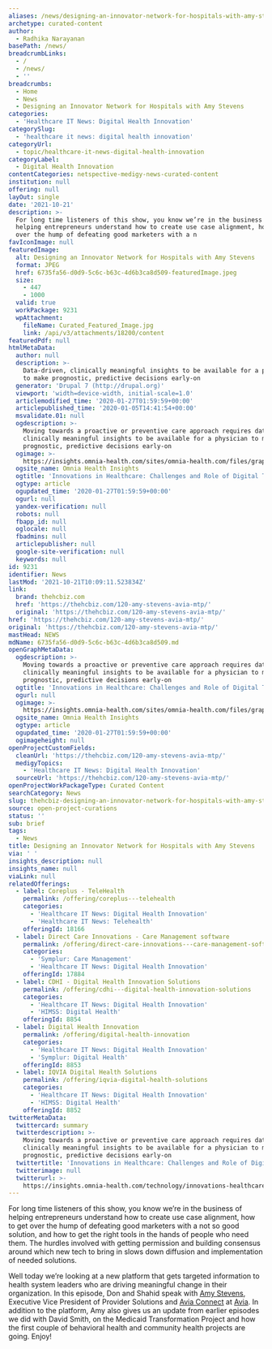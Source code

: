 ```yaml
---
aliases: /news/designing-an-innovator-network-for-hospitals-with-amy-stevens
archetype: curated-content
author:
  - Radhika Narayanan
basePath: /news/
breadcrumbLinks:
  - /
  - /news/
  - ''
breadcrumbs:
  - Home
  - News
  - Designing an Innovator Network for Hospitals with Amy Stevens
categories:
  - 'Healthcare IT News: Digital Health Innovation'
categorySlug:
  - 'healthcare it news: digital health innovation'
categoryUrl:
  - topic/healthcare-it-news-digital-health-innovation
categoryLabel:
  - Digital Health Innovation
contentCategories: netspective-medigy-news-curated-content
institution: null
offering: null
layOut: single
date: '2021-10-21'
description: >-
  For long time listeners of this show, you know we’re in the business of
  helping entrepreneurs understand how to create use case alignment, how to get
  over the hump of defeating good marketers with a n
favIconImage: null
featuredImage:
  alt: Designing an Innovator Network for Hospitals with Amy Stevens
  format: JPEG
  href: 6735fa56-d0d9-5c6c-b63c-4d6b3ca8d509-featuredImage.jpeg
  size:
    - 447
    - 1000
  valid: true
  workPackage: 9231
  wpAttachment:
    fileName: Curated_Featured_Image.jpg
    link: /api/v3/attachments/18200/content
featuredPdf: null
htmlMetaData:
  author: null
  description: >-
    Data-driven, clinically meaningful insights to be available for a physician
    to make prognostic, predictive decisions early-on
  generator: 'Drupal 7 (http://drupal.org)'
  viewport: 'width=device-width, initial-scale=1.0'
  articlemodified_time: '2020-01-27T01:59:59+00:00'
  articlepublished_time: '2020-01-05T14:41:54+00:00'
  msvalidate.01: null
  ogdescription: >-
    Moving towards a proactive or preventive care approach requires data-driven,
    clinically meaningful insights to be available for a physician to make
    prognostic, predictive decisions early-on
  ogimage: >-
    https://insights.omnia-health.com/sites/omnia-health.com/files/graphics%20of%20a%20light%20bulb.jpg
  ogsite_name: Omnia Health Insights
  ogtitle: 'Innovations in Healthcare: Challenges and Role of Digital Transformation'
  ogtype: article
  ogupdated_time: '2020-01-27T01:59:59+00:00'
  ogurl: null
  yandex-verification: null
  robots: null
  fbapp_id: null
  oglocale: null
  fbadmins: null
  articlepublisher: null
  google-site-verification: null
  keywords: null
id: 9231
identifier: News
lastMod: '2021-10-21T10:09:11.523834Z'
link:
  brand: thehcbiz.com
  href: 'https://thehcbiz.com/120-amy-stevens-avia-mtp/'
  original: 'https://thehcbiz.com/120-amy-stevens-avia-mtp/'
href: 'https://thehcbiz.com/120-amy-stevens-avia-mtp/'
original: 'https://thehcbiz.com/120-amy-stevens-avia-mtp/'
mastHead: NEWS
mdName: 6735fa56-d0d9-5c6c-b63c-4d6b3ca8d509.md
openGraphMetaData:
  ogdescription: >-
    Moving towards a proactive or preventive care approach requires data-driven,
    clinically meaningful insights to be available for a physician to make
    prognostic, predictive decisions early-on
  ogtitle: 'Innovations in Healthcare: Challenges and Role of Digital Transformation'
  ogurl: null
  ogimage: >-
    https://insights.omnia-health.com/sites/omnia-health.com/files/graphics%20of%20a%20light%20bulb.jpg
  ogsite_name: Omnia Health Insights
  ogtype: article
  ogupdated_time: '2020-01-27T01:59:59+00:00'
  ogimageheight: null
openProjectCustomFields:
  cleanUrl: 'https://thehcbiz.com/120-amy-stevens-avia-mtp/'
  medigyTopics:
    - 'Healthcare IT News: Digital Health Innovation'
  sourceUrl: 'https://thehcbiz.com/120-amy-stevens-avia-mtp/'
openProjectWorkPackageType: Curated Content
searchCategory: News
slug: thehcbiz-designing-an-innovator-network-for-hospitals-with-amy-stevens
source: open-project-curations
status: ''
sub: brief
tags:
  - News
title: Designing an Innovator Network for Hospitals with Amy Stevens
via: ' '
insights_description: null
insights_name: null
viaLink: null
relatedOfferings:
  - label: Coreplus - TeleHealth
    permalink: /offering/coreplus---telehealth
    categories:
      - 'Healthcare IT News: Digital Health Innovation'
      - 'Healthcare IT News: Telehealth'
    offeringId: 18166
  - label: Direct Care Innovations - Care Management software
    permalink: /offering/direct-care-innovations---care-management-software
    categories:
      - 'Symplur: Care Management'
      - 'Healthcare IT News: Digital Health Innovation'
    offeringId: 17884
  - label: CDHI - Digital Health Innovation Solutions
    permalink: /offering/cdhi---digital-health-innovation-solutions
    categories:
      - 'Healthcare IT News: Digital Health Innovation'
      - 'HIMSS: Digital Health'
    offeringId: 8854
  - label: Digital Health Innovation
    permalink: /offering/digital-health-innovation
    categories:
      - 'Healthcare IT News: Digital Health Innovation'
      - 'Symplur: Digital Health'
    offeringId: 8853
  - label: IQVIA Digital Health Solutions
    permalink: /offering/iqvia-digital-health-solutions
    categories:
      - 'Healthcare IT News: Digital Health Innovation'
      - 'HIMSS: Digital Health'
    offeringId: 8852
twitterMetaData:
  twittercard: summary
  twitterdescription: >-
    Moving towards a proactive or preventive care approach requires data-driven,
    clinically meaningful insights to be available for a physician to make
    prognostic, predictive decisions early-on
  twittertitle: 'Innovations in Healthcare: Challenges and Role of Digital Transformation'
  twitterimage: null
  twitterurl: >-
    https://insights.omnia-health.com/technology/innovations-healthcare-challenges-and-role-digital-transformation
---
```

<p>For long time listeners of this show, you know we’re in the business of helping entrepreneurs understand how to create use case alignment, how to get over the hump of defeating good marketers with a not so good solution, and how to get the right tools in the hands of people who need them. The hurdles involved with getting permission and building consensus around which new tech to bring in slows down diffusion and implementation of needed solutions. &nbsp;&nbsp;</p><p>Well today we’re looking at a new platform that gets targeted information to health system leaders who are driving meaningful change in their organization. In this episode, Don and Shahid speak with <a href="https://www.linkedin.com/in/amydirksstevens/">Amy Stevens</a>, Executive Vice President of Provider Solutions and <a href="http://aviahealthinnovation-2101858.hs-sites.com/claim-your-profile-on-avia-connect">Avia Connect</a> at <a href="https://www.aviahealthinnovation.com/">Avia</a>. In addition to the platform, Amy also gives us an update from earlier episodes we did with David Smith, on the Medicaid Transformation Project and how the first couple of behavioral health and community health projects are going. Enjoy!</p>